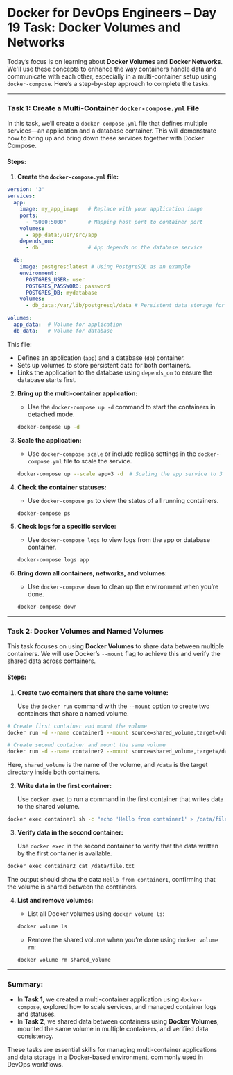 
# Docker for DevOps Engineers – Day 19 Task: Docker Volumes and Networks

Today’s focus is on learning about **Docker Volumes** and **Docker Networks**. We'll use these concepts to enhance the way containers handle data and communicate with each other, especially in a multi-container setup using `docker-compose`. Here’s a step-by-step approach to complete the tasks.

---

### **Task 1: Create a Multi-Container `docker-compose.yml` File**

In this task, we’ll create a `docker-compose.yml` file that defines multiple services—an application and a database container. This will demonstrate how to bring up and bring down these services together with Docker Compose.

#### Steps:

1. **Create the `docker-compose.yml` file:**

```yaml
version: '3'
services:
  app:
    image: my_app_image   # Replace with your application image
    ports:
      - "5000:5000"       # Mapping host port to container port
    volumes:
      - app_data:/usr/src/app
    depends_on:
      - db                # App depends on the database service

  db:
    image: postgres:latest # Using PostgreSQL as an example
    environment:
      POSTGRES_USER: user
      POSTGRES_PASSWORD: password
      POSTGRES_DB: mydatabase
    volumes:
      - db_data:/var/lib/postgresql/data # Persistent data storage for DB

volumes:
  app_data:  # Volume for application
  db_data:   # Volume for database
```

This file:
- Defines an application (`app`) and a database (`db`) container.
- Sets up volumes to store persistent data for both containers.
- Links the application to the database using `depends_on` to ensure the database starts first.

2. **Bring up the multi-container application:**
   - Use the `docker-compose up -d` command to start the containers in detached mode.
   
   ```bash
   docker-compose up -d
   ```

3. **Scale the application:**
   - Use `docker-compose scale` or include replica settings in the `docker-compose.yml` file to scale the service.
   
   ```bash
   docker-compose up --scale app=3 -d  # Scaling the app service to 3 replicas
   ```

4. **Check the container statuses:**
   - Use `docker-compose ps` to view the status of all running containers.
   
   ```bash
   docker-compose ps
   ```

5. **Check logs for a specific service:**
   - Use `docker-compose logs` to view logs from the app or database container.
   
   ```bash
   docker-compose logs app
   ```

6. **Bring down all containers, networks, and volumes:**
   - Use `docker-compose down` to clean up the environment when you’re done.
   
   ```bash
   docker-compose down
   ```

---

### **Task 2: Docker Volumes and Named Volumes**

This task focuses on using **Docker Volumes** to share data between multiple containers. We will use Docker’s `--mount` flag to achieve this and verify the shared data across containers.

#### Steps:

1. **Create two containers that share the same volume:**

   Use the `docker run` command with the `--mount` option to create two containers that share a named volume.

```bash
# Create first container and mount the volume
docker run -d --name container1 --mount source=shared_volume,target=/data busybox

# Create second container and mount the same volume
docker run -d --name container2 --mount source=shared_volume,target=/data busybox
```

Here, `shared_volume` is the name of the volume, and `/data` is the target directory inside both containers.

2. **Write data in the first container:**

   Use `docker exec` to run a command in the first container that writes data to the shared volume.

```bash
docker exec container1 sh -c "echo 'Hello from container1' > /data/file.txt"
```

3. **Verify data in the second container:**

   Use `docker exec` in the second container to verify that the data written by the first container is available.

```bash
docker exec container2 cat /data/file.txt
```

The output should show the data `Hello from container1`, confirming that the volume is shared between the containers.

4. **List and remove volumes:**

   - List all Docker volumes using `docker volume ls`:

   ```bash
   docker volume ls
   ```

   - Remove the shared volume when you’re done using `docker volume rm`:

   ```bash
   docker volume rm shared_volume
   ```

---

### **Summary:**
- In **Task 1**, we created a multi-container application using `docker-compose`, explored how to scale services, and managed container logs and statuses.
- In **Task 2**, we shared data between containers using **Docker Volumes**, mounted the same volume in multiple containers, and verified data consistency.

These tasks are essential skills for managing multi-container applications and data storage in a Docker-based environment, commonly used in DevOps workflows.
